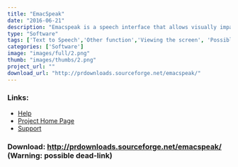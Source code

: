 ```yaml
---
title: "EmacSpeak"
date: "2016-06-21"
description: "Emacspeak is a speech interface that allows visually impaired users to interact independently and efficiently with the computer."
type: "Software"
tags: ['Text to Speech','Other function','Viewing the screen', 'Possible-404']
categories: ['Software']
image: "images/full/2.png"
thumb: "images/thumbs/2.png"
project_url: ""
download_url: "http://prdownloads.sourceforge.net/emacspeak/"
---
```



### Links:
- <a href="http://www.cs.cornell.edu/home/raman/emacspeak/info/emacspeak.html">Help</a>
- <a href="http://www.cs.cornell.edu/home/raman/emacspeak/">Project Home Page</a>
- <a href="http://www.cs.vassar.edu/~priestdo/emacspeak/">Support</a>

### Download: http://prdownloads.sourceforge.net/emacspeak/ (Warning: possible dead-link)